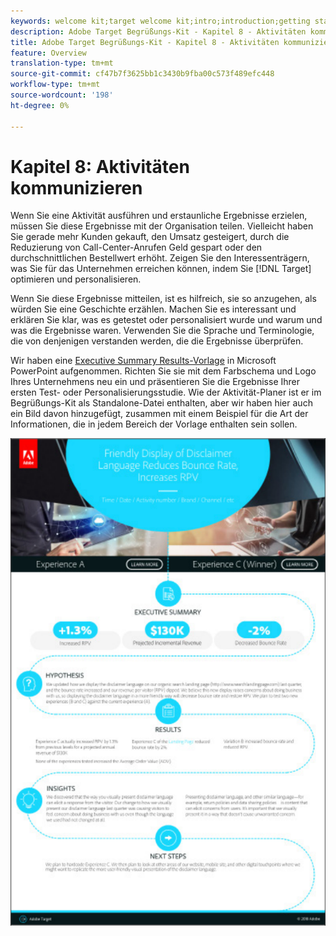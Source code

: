 ```yaml
---
keywords: welcome kit;target welcome kit;intro;introduction;getting started
description: Adobe Target Begrüßungs-Kit - Kapitel 8 - Aktivitäten kommunizieren
title: Adobe Target Begrüßungs-Kit - Kapitel 8 - Aktivitäten kommunizieren
feature: Overview
translation-type: tm+mt
source-git-commit: cf47b7f3625bb1c3430b9fba00c573f489efc448
workflow-type: tm+mt
source-wordcount: '198'
ht-degree: 0%

---
```



# Kapitel 8: Aktivitäten kommunizieren

Wenn Sie eine Aktivität ausführen und erstaunliche Ergebnisse erzielen, müssen Sie diese Ergebnisse mit der Organisation teilen. Vielleicht haben Sie gerade mehr Kunden gekauft, den Umsatz gesteigert, durch die Reduzierung von Call-Center-Anrufen Geld gespart oder den durchschnittlichen Bestellwert erhöht. Zeigen Sie den Interessenträgern, was Sie für das Unternehmen erreichen können, indem Sie [!DNL Target] optimieren und personalisieren.

Wenn Sie diese Ergebnisse mitteilen, ist es hilfreich, sie so anzugehen, als würden Sie eine Geschichte erzählen. Machen Sie es interessant und erklären Sie klar, was es getestet oder personalisiert wurde und warum und was die Ergebnisse waren. Verwenden Sie die Sprache und Terminologie, die von denjenigen verstanden werden, die die Ergebnisse überprüfen.

Wir haben eine [Executive Summary Results-Vorlage](/help/assets/executive-summary.zip) in Microsoft PowerPoint aufgenommen. Richten Sie sie mit dem Farbschema und Logo Ihres Unternehmens neu ein und präsentieren Sie die Ergebnisse Ihrer ersten Test- oder Personalisierungsstudie. Wie der Aktivität-Planer ist er im Begrüßungs-Kit als Standalone-Datei enthalten, aber wir haben hier auch ein Bild davon hinzugefügt, zusammen mit einem Beispiel für die Art der Informationen, die in jedem Bereich der Vorlage enthalten sein sollen.

![Zusammenfassender Bericht](/help/c-intro/assets/executive-summary-report.png)